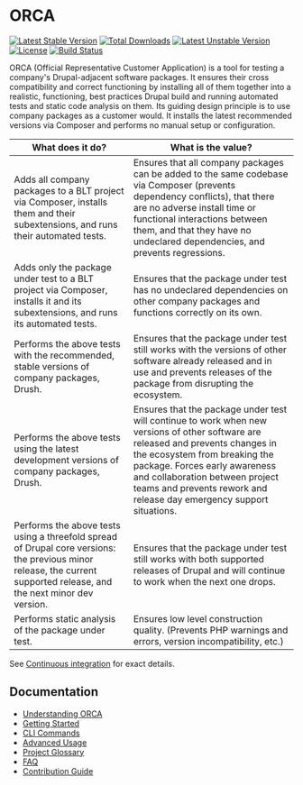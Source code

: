 # ORCA

[![Latest Stable Version](https://poser.pugx.org/acquia/orca/v/stable)](https://packagist.org/packages/acquia/orca)
[![Total Downloads](https://poser.pugx.org/acquia/orca/downloads)](https://packagist.org/packages/acquia/orca)
[![Latest Unstable Version](https://poser.pugx.org/acquia/orca/v/unstable)](https://packagist.org/packages/acquia/orca)
[![License](https://poser.pugx.org/acquia/orca/license)](https://packagist.org/packages/acquia/orca)
[![Build Status](https://travis-ci.org/acquia/orca.svg?branch=master)](https://travis-ci.org/acquia/orca)

ORCA (Official Representative Customer Application) is a tool for testing a company's Drupal-adjacent software packages. It ensures their cross compatibility and correct functioning by installing all of them together into a realistic, functioning, best practices Drupal build and running automated tests and static code analysis on them. Its guiding design principle is to use company packages as a customer would. It installs the latest recommended versions via Composer and performs no manual setup or configuration.

| What does it do? | What is the value? |
| --- | --- |
| Adds all company packages to a BLT project via Composer, installs them and their subextensions, and runs their automated tests. | Ensures that all company packages can be added to the same codebase via Composer (prevents dependency conflicts), that there are no adverse install time or functional interactions between them, and that they have no undeclared dependencies, and prevents regressions. |
| Adds only the package under test to a BLT project via Composer, installs it and its subextensions, and runs its automated tests. | Ensures that the package under test has no undeclared dependencies on other company packages and functions correctly on its own. |
| Performs the above tests with the recommended, stable versions of company packages, Drush. | Ensures that the package under test still works with the versions of other software already released and in use and prevents releases of the package from disrupting the ecosystem. |
| Performs the above tests using the latest development versions of company packages, Drush. | Ensures that the package under test will continue to work when new versions of other software are released and prevents changes in the ecosystem from breaking the package. Forces early awareness and collaboration between project teams and prevents rework and release day emergency support situations. |
| Performs the above tests using a threefold spread of Drupal core versions: the previous minor release, the current supported release, and the next minor dev version. | Ensures that the package under test still works with both supported releases of Drupal and will continue to work when the next one drops. |
| Performs static analysis of the package under test. | Ensures low level construction quality. (Prevents PHP warnings and errors, version incompatibility, etc.) |

See [Continuous integration](understanding-orca.md#Continuous-integration) for exact details.

## Documentation

* [Understanding ORCA](understanding-orca.md)
* [Getting Started](getting-started.md)
* [CLI Commands](commands.md)
* [Advanced Usage](advanced-usage.md)
* [Project Glossary](glossary.md)
* [FAQ](faq.md)
* [Contribution Guide](CONTRIBUTING.md)
